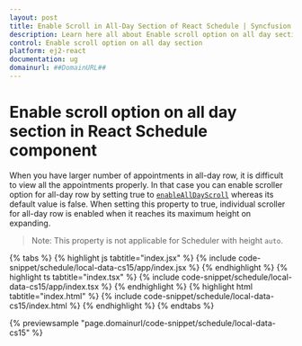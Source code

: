 ```yaml
---
layout: post
title: Enable Scroll in All-Day Section of React Schedule | Syncfusion
description: Learn here all about Enable scroll option on all day section in Syncfusion React Schedule component of Syncfusion Essential JS 2 and more.
control: Enable scroll option on all day section 
platform: ej2-react
documentation: ug
domainurl: ##DomainURL##
---
```


# Enable scroll option on all day section in React Schedule component

When you have larger number of appointments in all-day row, it is difficult to view all the appointments properly. In that case you can enable scroller option for all-day row by setting true to [`enableAllDayScroll`](https://ej2.syncfusion.com/react/documentation/api/schedule#enablealldayscroll) whereas its default value is false. When setting this property to true, individual scroller for all-day row is enabled when it reaches its maximum height on expanding.

>Note: This property is not applicable for Scheduler with height `auto`.

{% tabs %}
{% highlight js tabtitle="index.jsx" %}
{% include code-snippet/schedule/local-data-cs15/app/index.jsx %}
{% endhighlight %}
{% highlight ts tabtitle="index.tsx" %}
{% include code-snippet/schedule/local-data-cs15/app/index.tsx %}
{% endhighlight %}
{% highlight html tabtitle="index.html" %}
{% include code-snippet/schedule/local-data-cs15/index.html %}
{% endhighlight %}
{% endtabs %}
        
{% previewsample "page.domainurl/code-snippet/schedule/local-data-cs15" %}